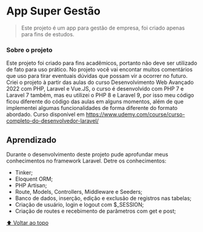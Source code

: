 # App Super Gestão

> Este projeto é um app para gestão de empresa, foi criado apenas para fins de estudos.
### Sobre o projeto
Este projeto foi criado para fins acadêmicos, portanto não deve ser utilizado de fato para uso prático. No projeto você vai encontar muitos comentários que uso para tirar eventuais dúvidas que possam vir a ocorrer no futuro.
<br>
Criei o projeto à partir das aulas do curso Desenvolvimento Web Avançado 2022 com PHP, Laravel e Vue.JS, o curso é desenvolvido com PHP 7 e Laravel 7 também, mas eu utilizei o PHP 8 e Laravel 9, por isso meu código ficou diferente do código das aulas em alguns momentos, além de que implementei algumas funcionalidades de forma diferente do formato abordado. Curso disponível em https://www.udemy.com/course/curso-completo-do-desenvolvedor-laravel/
<br>

## Aprendizado
Durante o desenvolvimento deste projeto pude aprofundar meus conhecimentos no framework Laravel. Detre os conhecimentos:
* Tinker;
* Eloquent ORM;
* PHP Artisan;
* Route, Models, Controllers, Middleware e Seeders;
* Banco de dados, inserção, edição e exclusão de registros nas tabelas;
* Criação de usuário, login e logout com $_SESSION;
* Criação de routes e recebimento de parâmetros com get e post;
  <br>

[⬆ Voltar ao topo](#App)<br>
